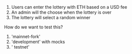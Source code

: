 1. Users can enter the lottery with ETH based on a USD fee
2. An admin will the choose when the lottery is over
3. The lottery will select a random winner

How do we want to test this?

1. 'mainnet-fork'
2. 'development' with mocks
3. ' testnet'